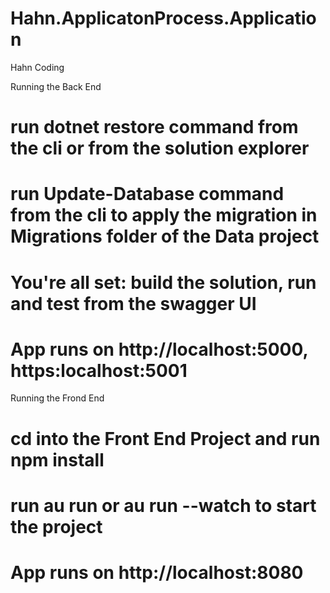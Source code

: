 # Hahn.ApplicatonProcess.Application
Hahn Coding 

Running the Back End
# run dotnet restore command from the cli or from the solution explorer
# run Update-Database command from the cli to apply the migration in Migrations folder of the Data project
# You're all set: build the solution, run and test from the swagger UI
# App runs on http://localhost:5000, https:localhost:5001

Running the Frond End
# cd into the Front End Project and run npm install
# run au run or au run --watch to start the project
# App runs on http://localhost:8080
